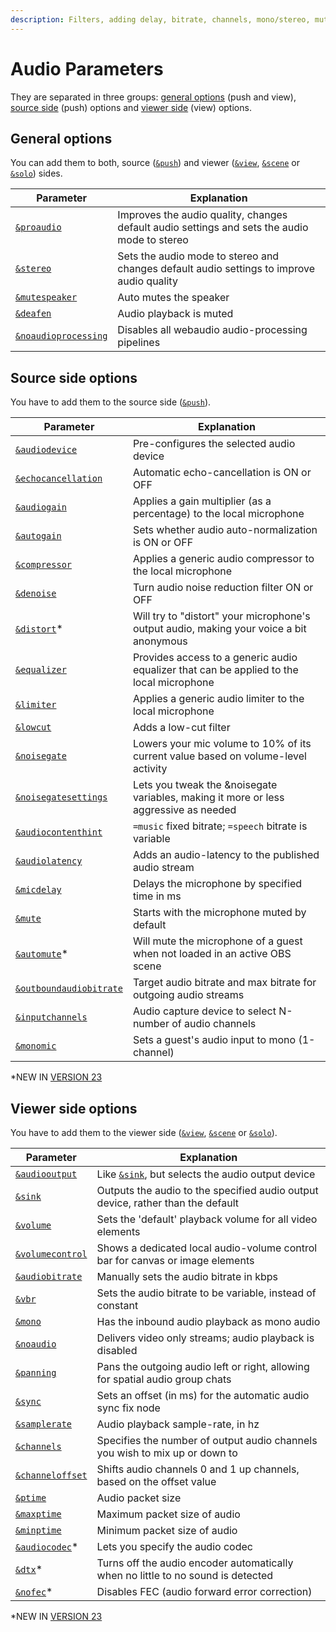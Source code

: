 ```yaml
---
description: Filters, adding delay, bitrate, channels, mono/stereo, muting guests etc.
---
```


# Audio Parameters

They are separated in three groups: [general options](./#general-options) (push and view), [source side](./#source-side-options) (push) options and [viewer side](./#viewer-side-options) (view) options.

## General options

You can add them to both, source ([`&push`](../../source-settings/push.md)) and viewer ([`&view`](../view-parameters/view.md), [`&scene`](../view-parameters/scene.md) or [`&solo`](../mixer-scene-parameters/and-solo.md)) sides.

| Parameter                                                           | Explanation                                                                                  |
| ------------------------------------------------------------------- | -------------------------------------------------------------------------------------------- |
| [`&proaudio`](and-proaudio.md)                                      | Improves the audio quality, changes default audio settings and sets the audio mode to stereo |
| [`&stereo`](../../general-settings/stereo.md)                       | Sets the audio mode to stereo and changes default audio settings to improve audio quality    |
| [`&mutespeaker`](../../source-settings/and-mutespeaker.md)          | Auto mutes the speaker                                                                       |
| [`&deafen`](../../general-settings/deafen.md)                       | Audio playback is muted                                                                      |
| [`&noaudioprocessing`](../../general-settings/noaudioprocessing.md) | Disables all webaudio audio-processing pipelines                                             |

## Source side options

You have to add them to the source side ([`&push`](../../source-settings/push.md)).

| Parameter                                                                    | Explanation                                                                              |
| ---------------------------------------------------------------------------- | ---------------------------------------------------------------------------------------- |
| [`&audiodevice`](../../source-settings/audiodevice.md)                       | Pre-configures the selected audio device                                                 |
| [`&echocancellation`](../../source-settings/aec.md)                          | Automatic echo-cancellation is ON or OFF                                                 |
| [`&audiogain`](and-audiogain.md)                                             | Applies a gain multiplier (as a percentage) to the local microphone                      |
| [`&autogain`](../../source-settings/autogain.md)                             | Sets whether audio auto-normalization is ON or OFF                                       |
| [`&compressor`](../../source-settings/and-compressor.md)                     | Applies a generic audio compressor to the local microphone                               |
| [`&denoise`](../../source-settings/and-denoise.md)                           | Turn audio noise reduction filter ON or OFF                                              |
| [`&distort`](and-distort.md)\*                                               | Will try to "distort" your microphone's output audio, making your voice a bit anonymous  |
| [`&equalizer`](../../source-settings/and-equalizer.md)                       | Provides access to a generic audio equalizer that can be applied to the local microphone |
| [`&limiter`](../../source-settings/and-limiter.md)                           | Applies a generic audio limiter to the local microphone                                  |
| [`&lowcut`](../../source-settings/lowcut.md)                                 | Adds a low-cut filter                                                                    |
| [`&noisegate`](../../source-settings/noisegate.md)                           | Lowers your mic volume to 10% of its current value based on volume-level activity        |
| [`&noisegatesettings`](and-noisegatesettings.md)                             | Lets you tweak the \&noisegate variables, making it more or less aggressive as needed    |
| [`&audiocontenthint`](and-audiocontenthint.md)                               | `=music` fixed bitrate; `=speech` bitrate is variable                                    |
| [`&audiolatency`](../../newly-added-parameters/and-audiolatency.md)          | Adds an audio-latency to the published audio stream                                      |
| [`&micdelay`](../../source-settings/and-micdelay.md)                         | Delays the microphone by specified time in ms                                            |
| [`&mute`](../../source-settings/and-mute.md)                                 | Starts with the microphone muted by default                                              |
| [`&automute`](and-automute.md)\*                                             | Will mute the microphone of a guest when not loaded in an active OBS scene               |
| [`&outboundaudiobitrate`](../../source-settings/and-outboundaudiobitrate.md) | Target audio bitrate and max bitrate for outgoing audio streams                          |
| [`&inputchannels`](and-inputchannels.md)                                     | Audio capture device to select N-number of audio channels                                |
| [`&monomic`](and-monomic.md)                                                 | Sets a guest's audio input to mono (1-channel)                                           |

\*NEW IN [VERSION 23](../../releases/v23.md)

## **Viewer side options**

You have to add them to the viewer side ([`&view`](../view-parameters/view.md), [`&scene`](../view-parameters/scene.md) or [`&solo`](../mixer-scene-parameters/and-solo.md)).

| Parameter                                                   | Explanation                                                                         |
| ----------------------------------------------------------- | ----------------------------------------------------------------------------------- |
| [`&audiooutput`](../setup-parameters/and-audiooutput.md)    | Like [`&sink`](../view-parameters/and-sink.md), but selects the audio output device |
| [`&sink`](../view-parameters/and-sink.md)                   | Outputs the audio to the specified audio output device, rather than the default     |
| [`&volume`](and-volume.md)                                  | Sets the 'default' playback volume for all video elements                           |
| [`&volumecontrol`](and-volumecontrol.md)                    | Shows a dedicated local audio-volume control bar for canvas or image elements       |
| [`&audiobitrate`](../view-parameters/audiobitrate.md)       | Manually sets the audio bitrate in kbps                                             |
| [`&vbr`](../view-parameters/vbr.md)                         | Sets the audio bitrate to be variable, instead of constant                          |
| [`&mono`](../view-parameters/mono.md)                       | Has the inbound audio playback as mono audio                                        |
| [`&noaudio`](../view-parameters/noaudio.md)                 | Delivers video only streams; audio playback is disabled                             |
| [`&panning`](../view-parameters/and-panning.md)             | Pans the outgoing audio left or right, allowing for spatial audio group chats       |
| [`&sync`](../view-parameters/sync.md)                       | Sets an offset (in ms) for the automatic audio sync fix node                        |
| [`&samplerate`](../view-parameters/and-samplerate.md)       | Audio playback sample-rate, in hz                                                   |
| [`&channels`](../view-parameters/and-channels.md)           | Specifies the number of output audio channels you wish to mix up or down to         |
| [`&channeloffset`](../view-parameters/and-channeloffset.md) | Shifts audio channels 0 and 1 up channels, based on the offset value                |
| [`&ptime`](../view-parameters/and-ptime.md)                 | Audio packet size                                                                   |
| [`&maxptime`](../view-parameters/and-maxptime.md)           | Maximum packet size of audio                                                        |
| [`&minptime`](../view-parameters/minptime.md)               | Minimum packet size of audio                                                        |
| [`&audiocodec`](minptime-1.md)\*                            | Lets you specify the audio codec                                                    |
| [`&dtx`](minptime-2.md)\*                                   | Turns off the audio encoder automatically when no little to no sound is detected    |
| [`&nofec`](minptime-3.md)\*                                 | Disables FEC (audio forward error correction)                                       |

\*NEW IN [VERSION 23](../../releases/v23.md)
